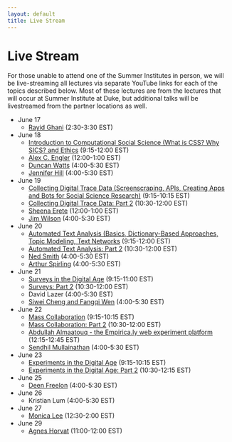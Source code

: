 ```yaml
---
layout: default
title: Live Stream
---
```


# Live Stream

For those unable to attend one of the Summer Institutes in person, we will be live-streaming all lectures via separate YouTube links for each of the topics described below. Most of these lectures are from the lectures that will occur at Summer Institute at Duke, but additional talks will be livestreamed from the partner locations as well.

  - June 17
    - [Rayid Ghani](https://youtu.be/fU9zWjHvSWE) (2:30-3:30 EST)
  - June 18
    - [Introduction to Computational Social Science (What is CSS? Why SICS? and Ethics](https://youtu.be/Dsj67UV7F2w) (9:15-12:00 EST)
	- [Alex C. Engler](https://youtu.be/BhQqkrZ0_xk) (12:00-1:00 EST)
    - [Duncan Watts](https://youtu.be/aqteIbI9-sQ) (4:00-5:30 EST)
	- [Jennifer Hill](https://youtu.be/hsAzy7BMawU) (4:00-5:30 EST)
  - June 19
    - [Collecting Digital Trace Data (Screenscraping, APIs, Creating Apps and Bots for Social Science Research)](https://youtu.be/1SssTabI2kg) (9:15-10:15 EST)
    - [Collecting Digital Trace Data: Part 2](https://youtu.be/ErvgdF60Be8) (10:30-12:00 EST)
    - [Sheena Erete](https://youtu.be/-KVg1zNQKt0) (12:00-1:00 EST)
    - [Jim Wilson](https://youtu.be/EVMF33MNd4o) (4:00-5:30 EST)
  - June 20
    - [Automated Text Analysis (Basics, Dictionary-Based Approaches, Topic Modeling, Text Networks](https://youtu.be/UehRelD300g) (9:15-12:00 EST)
    - [Automated Text Analysis: Part 2](https://www.youtube.com/watch?v=aDHwpXqQZlA&feature=youtu.be) (10:30-12:00 EST)
    - [Ned Smith](https://youtu.be/N-ZXcuiysPc) (4:00-5:30 EST)
	- [Arthur Spirling](https://youtu.be/lOLoYsHWwrE) (4:00-5:30 EST)
  - June 21
    - [Surveys in the Digital Age](https://youtu.be/yQmFg-luNIM) (9:15-11:00 EST)
    - [Surveys: Part 2](https://www.youtube.com/watch?v=ZcpkDQJadYY&feature=youtu.be) (10:30-12:00 EST)
    - David Lazer (4:00-5:30 EST)
	- [Siwei Cheng and Fangqi Wen](https://www.youtube.com/watch?v=EMQRRzH8jdY) (4:00-5:30 EST)
  - June 22
    - [Mass Collaboration](https://youtu.be/vcmOXA4i6mo) (9:15-10:15 EST)
    - [Mass Collaboration: Part 2](https://www.youtube.com/watch?v=crqFYWh_qgM&feature=youtu.be) (10:30-12:00 EST)
    - [Abdullah Almaatouq - the Empirica.ly web experiment platform](https://youtu.be/hYcr-D-hG1A) (12:15-12:45 EST)
    - [Sendhil Mullainathan](https://youtu.be/PvJepkVGBRc) (4:00-5:30 EST)
  - June 23
    - [Experiments in the Digital Age](https://youtu.be/Yblc41A2f_k) (9:15-10:15 EST)
    - [Experiments in the Digital Age: Part 2](https://www.youtube.com/watch?v=m093Ho38nUE&feature=youtu.be) (10:30-12:15 EST)
  - June 25
    - [Deen Freelon](https://youtu.be/uHSCRDoJ0yM) (4:00-5:30 EST)
  - June 26
    - Kristian Lum (4:00-5:30 EST)
  - June 27
    - [Monica Lee](https://youtu.be/Kh71valic6Q) (12:30-2:00 EST)
  - June 29
    - [Agnes Horvat](https://youtu.be/28_U40dhJ_I) (11:00-12:00 EST)
